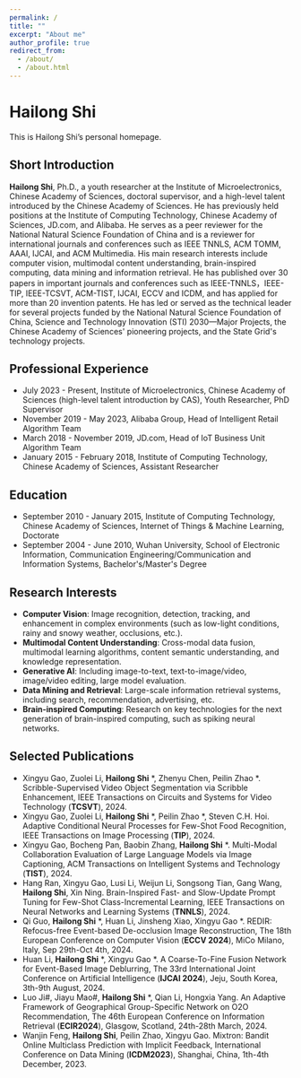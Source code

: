 ```yaml
---
permalink: /
title: ""
excerpt: "About me"
author_profile: true
redirect_from: 
  - /about/
  - /about.html
---
```


# Hailong Shi
This is Hailong Shi’s personal homepage.

## Short Introduction
**Hailong Shi**, Ph.D., a youth researcher at the Institute of Microelectronics, Chinese Academy of Sciences, doctoral supervisor, and a high-level talent introduced by the Chinese Academy of Sciences. He has previously held positions at the Institute of Computing Technology, Chinese Academy of Sciences, JD.com, and Alibaba. He serves as a peer reviewer for the National Natural Science Foundation of China and is a reviewer for international journals and conferences such as IEEE TNNLS, ACM TOMM, AAAI, IJCAI, and ACM Multimedia. His main research interests include computer vision, multimodal content understanding, brain-inspired computing, data mining and information retrieval. He has published over 30 papers in important journals and conferences such as IEEE-TNNLS，IEEE-TIP, IEEE-TCSVT, ACM-TIST, IJCAI, ECCV and ICDM, and has applied for more than 20 invention patents. He has led or served as the technical leader for several projects funded by the National Natural Science Foundation of China, Science and Technology Innovation (STI) 2030—Major Projects, the Chinese Academy of Sciences' pioneering projects, and the State Grid's technology projects.


## Professional Experience
* July 2023 - Present, Institute of Microelectronics, Chinese Academy of Sciences (high-level talent introduction by CAS), Youth Researcher, PhD Supervisor
* November 2019 - May 2023, Alibaba Group, Head of Intelligent Retail Algorithm Team
* March 2018 - November 2019, JD.com, Head of IoT Business Unit Algorithm Team
* January 2015 - February 2018, Institute of Computing Technology, Chinese Academy of Sciences, Assistant Researcher

## Education
* September 2010 - January 2015, Institute of Computing Technology, Chinese Academy of Sciences, Internet of Things & Machine Learning, Doctorate
* September 2004 - June 2010, Wuhan University, School of Electronic Information, Communication Engineering/Communication and Information Systems, Bachelor's/Master's Degree

## Research Interests
* **Computer Vision**: Image recognition, detection, tracking, and enhancement in complex environments (such as low-light conditions, rainy and snowy weather, occlusions, etc.).
* **Multimodal Content Understanding**: Cross-modal data fusion, multimodal learning algorithms, content semantic understanding, and knowledge representation.
* **Generative AI**: Including image-to-text, text-to-image/video, image/video editing, large model evaluation.
* **Data Mining and Retrieval**: Large-scale information retrieval systems, including search, recommendation, advertising, etc.
* **Brain-inspired Computing**: Research on key technologies for the next generation of brain-inspired computing, such as spiking neural networks.


## Selected Publications
* Xingyu Gao, Zuolei Li, **Hailong Shi** *, Zhenyu Chen, Peilin Zhao *. Scribble-Supervised Video Object Segmentation via Scribble Enhancement, IEEE Transactions on Circuits and Systems for Video Technology (**TCSVT**), 2024.
* Xingyu Gao, Zuolei Li, **Hailong Shi** *, Peilin Zhao *, Steven C.H. Hoi. Adaptive Conditional Neural Processes for Few-Shot Food Recognition, IEEE Transactions on Image Processing (**TIP**), 2024.
* Xingyu Gao, Bocheng Pan, Baobin Zhang, **Hailong Shi** *. Multi-Modal Collaboration Evaluation of Large Language Models via Image Captioning, ACM Transactions on Intelligent Systems and Technology (**TIST**), 2024.
* Hang Ran, Xingyu Gao, Lusi Li, Weijun Li, Songsong Tian, Gang Wang, **Hailong Shi**, Xin Ning. Brain-Inspired Fast- and Slow-Update Prompt Tuning for Few-Shot Class-Incremental Learning, IEEE Transactions on Neural Networks and Learning Systems (**TNNLS**), 2024.
* Qi Guo, **Hailong Shi** *, Huan Li, Jinsheng Xiao, Xingyu Gao *. REDIR: Refocus-free Event-based De-occlusion Image Reconstruction, The 18th European Conference on Computer Vision (**ECCV 2024**), MiCo Milano, Italy, Sep 29th-Oct 4th, 2024.
* Huan Li, **Hailong Shi** *, Xingyu Gao *. A Coarse-To-Fine Fusion Network for Event-Based Image Deblurring, The 33rd International Joint Conference on Artificial Intelligence (**IJCAI 2024**), Jeju, South Korea, 3th-9th August, 2024. 
* Luo Ji#, Jiayu Mao#, **Hailong Shi** *, Qian Li, Hongxia Yang. An Adaptive Framework of Geographical Group-Specific Network on O2O Recommendation, The 46th European Conference on Information Retrieval (**ECIR2024**), Glasgow, Scotland, 24th-28th March, 2024. 
* Wanjin Feng, **Hailong Shi**, Peilin Zhao, Xingyu Gao. Mixtron: Bandit Online Multiclass Prediction with Implicit Feedback, International Conference on Data Mining (**ICDM2023**), Shanghai, China, 1th-4th December, 2023. 
